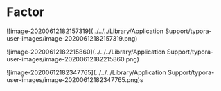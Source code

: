 # Factor

![image-20200612182157319](../../../Library/Application Support/typora-user-images/image-20200612182157319.png)

![image-20200612182215860](../../../Library/Application Support/typora-user-images/image-20200612182215860.png)

![image-20200612182347765](../../../Library/Application Support/typora-user-images/image-20200612182347765.png)s